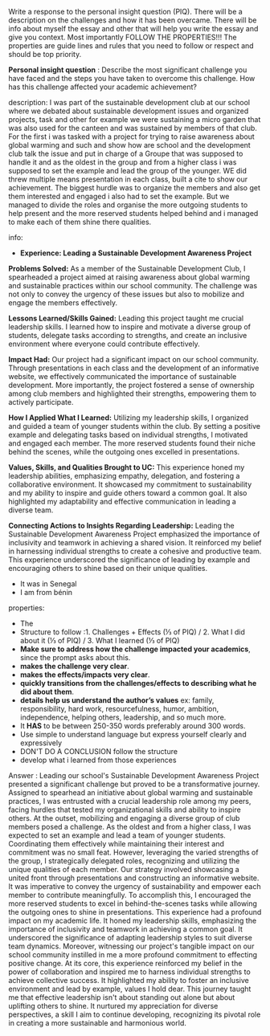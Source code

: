
Write a response to the personal insight question (PIQ). There will be a description on the challenges and how it has been overcame. There will be info about myself the essay and other that will help you write the essay and give you context. Most importantly FOLLOW THE PROPERTIES!!! The properties are guide lines and rules that you need to follow or respect and should be top priority.

**Personal insight question** :  Describe the most significant challenge you have faced and the steps you have taken to overcome this challenge. How has this challenge affected your academic achievement?

description:
I was part of the sustainable development club at our school where we debated about sustainable development issues and organized projects, task and other for example we were sustaining a micro garden that was also used for the canteen and was sustained by members of that club. For the first i was tasked with a project for trying to raise awareness about global warming and such and show how are school and the development club talk the issue and put in charge of a Groupe that was supposed to handle it and as the oldest in the group and from a higher class i was supposed to set the example and lead the group of the younger. WE did threw multiple means presentation in each class, built a cite to show our achievement. The biggest hurdle was to organize the members and also get them interested and engaged i also had to set the example. But we managed to divide the roles and organise the more outgoing students to help present and the more reserved students helped behind and i managed to make each of them shine there qualities.

info:
- **Experience: Leading a Sustainable Development Awareness Project**

**Problems Solved:** As a member of the Sustainable Development Club, I spearheaded a project aimed at raising awareness about global warming and sustainable practices within our school community. The challenge was not only to convey the urgency of these issues but also to mobilize and engage the members effectively.

**Lessons Learned/Skills Gained:** Leading this project taught me crucial leadership skills. I learned how to inspire and motivate a diverse group of students, delegate tasks according to strengths, and create an inclusive environment where everyone could contribute effectively.

**Impact Had:** Our project had a significant impact on our school community. Through presentations in each class and the development of an informative website, we effectively communicated the importance of sustainable development. More importantly, the project fostered a sense of ownership among club members and highlighted their strengths, empowering them to actively participate.

**How I Applied What I Learned:** Utilizing my leadership skills, I organized and guided a team of younger students within the club. By setting a positive example and delegating tasks based on individual strengths, I motivated and engaged each member. The more reserved students found their niche behind the scenes, while the outgoing ones excelled in presentations.

**Values, Skills, and Qualities Brought to UC:** This experience honed my leadership abilities, emphasizing empathy, delegation, and fostering a collaborative environment. It showcased my commitment to sustainability and my ability to inspire and guide others toward a common goal. It also highlighted my adaptability and effective communication in leading a diverse team.

**Connecting Actions to Insights Regarding Leadership:** Leading the Sustainable Development Awareness Project emphasized the importance of inclusivity and teamwork in achieving a shared vision. It reinforced my belief in harnessing individual strengths to create a cohesive and productive team. This experience underscored the significance of leading by example and encouraging others to shine based on their unique qualities.
- It was in Senegal
- I am from bénin

properties:
- The
- Structure to follow :1. Challenges + Effects (⅓ of PIQ) / 2. What I did about it (⅓ of PIQ) / 3. What I learned (⅓ of PIQ)
- **Make sure to address how the challenge impacted your academics**, since the prompt asks about this.
- **makes the challenge very clear**.
- **makes the effects/impacts very clear**.
- **quickly transitions from the challenges/effects to describing what he did about them**.
- **details help us understand the author’s values** ex: family, responsibility, hard work, resourcefulness, humor, ambition, independence, helping others, leadership, and so much more.
- It **HAS** to be between 250-350 words preferably around 300 words.
- Use simple to understand language but express yourself clearly and expressively
- DON'T DO A CONCLUSION follow the structure
- develop what i learned from those experiences

Answer :
Leading our school's Sustainable Development Awareness Project presented a significant challenge but proved to be a transformative journey. Assigned to spearhead an initiative about global warming and sustainable practices, I was entrusted with a crucial leadership role among my peers, facing hurdles that tested my organizational skills and ability to inspire others.
At the outset, mobilizing and engaging a diverse group of club members posed a challenge. As the oldest and from a higher class, I was expected to set an example and lead a team of younger students. Coordinating them effectively while maintaining their interest and commitment was no small feat. However, leveraging the varied strengths of the group, I strategically delegated roles, recognizing and utilizing the unique qualities of each member.
Our strategy involved showcasing a united front through presentations and constructing an informative website. It was imperative to convey the urgency of sustainability and empower each member to contribute meaningfully. To accomplish this, I encouraged the more reserved students to excel in behind-the-scenes tasks while allowing the outgoing ones to shine in presentations.
This experience had a profound impact on my academic life. It honed my leadership skills, emphasizing the importance of inclusivity and teamwork in achieving a common goal. It underscored the significance of adapting leadership styles to suit diverse team dynamics. Moreover, witnessing our project's tangible impact on our school community instilled in me a more profound commitment to effecting positive change.
At its core, this experience reinforced my belief in the power of collaboration and inspired me to harness individual strengths to achieve collective success. It highlighted my ability to foster an inclusive environment and lead by example, values I hold dear.
This journey taught me that effective leadership isn't about standing out alone but about uplifting others to shine. It nurtured my appreciation for diverse perspectives, a skill I aim to continue developing, recognizing its pivotal role in creating a more sustainable and harmonious world.